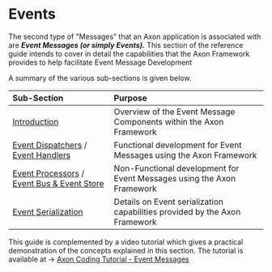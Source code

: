 # Events

The second type of "Messages" that an Axon application is associated with are _**Event Messages \(or simply Events\).**_  This section of the reference guide  intends to cover in detail the capabilities that the Axon Framework provides to help facilitate Event Message Development

A summary of the various sub-sections is given below.

| Sub-Section | Purpose |
| :--- | :--- |
| [Introduction](introduction.md) | Overview of the  Event Message Components  within the Axon Framework |
| [Event Dispatchers](dispatching-events.md) / [Event Handlers](handling-events.md) | Functional development for Event Messages using the Axon Framework |
| [Event Processors](event-processors.md) / [Event Bus & Event Store](event-bus-and-event-store.md) | Non-Functional development for Event Messages using the Axon Framework |
| [Event Serialization](serializers.md) | Details on Event serialization capabilities provided by the Axon Framework |

This guide is complemented by a video tutorial which gives a practical demonstration of the concepts explained in this section. The tutorial is available at  -&gt; [Axon Coding Tutorial - Event Messages](https://www.youtube.com/watch?v=jS1vfc5EohM&feature=youtu.be)

